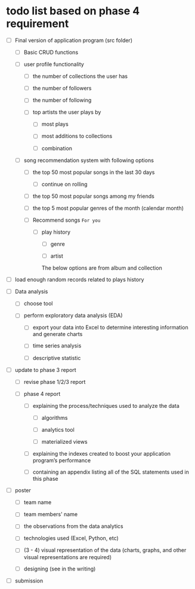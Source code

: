 # todo list based on phase 4 requirement

- [ ] Final version of application program (src folder)

  - [ ] Basic CRUD functions

  - [ ] user profile functionality

    - [ ] the number of collections the user has

    - [ ] the number of followers

    - [ ] the number of following

    - [ ] top artists the user plays by

      - [ ] most plays

      - [ ] most additions to collections

      - [ ] combination

  - [ ] song recommendation system with following options

    - [ ] the top 50 most popular songs in the last 30 days

      - [ ] continue on rolling

    - [ ] the top 50 most popular songs among my friends

    - [ ] the top 5 most popular genres of the month (calendar month)

    - [ ] Recommend songs `For you`

      - [ ] play history

        - [ ] genre

        - [ ] artist

        The below options are from album and collection

- [ ] load enough random records related to plays history

- [ ] Data analysis

  - [ ] choose tool

  - [ ] perform exploratory data analysis (EDA)

    - [ ] export your data into Excel to determine interesting information and generate charts

    - [ ] time series analysis

    - [ ] descriptive statistic

- [ ] update to phase 3 report

  - [ ] revise phase 1/2/3 report

  - [ ] phase 4 report

    - [ ] explaining the process/techniques used to analyze the data

      - [ ] algorithms

      - [ ] analytics tool

      - [ ] materialized views

    - [ ] explaining the indexes created to boost your application program’s performance

    - [ ] containing an appendix listing all of the SQL statements used in this phase

- [ ] poster

  - [ ] team name

  - [ ] team members' name

  - [ ] the observations from the data analytics

  - [ ] technologies used (Excel, Python, etc)

  - [ ] (3 - 4) visual representation of the data (charts, graphs, and other visual representations are required)
  - [ ] designing (see in the writing)

- [ ] submission
